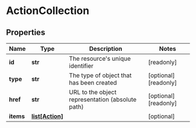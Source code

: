 # ActionCollection

## Properties
| Name | Type | Description | Notes |
| ------------ | ------------- | ------------- | ------------- |
| **id** | **str** | The resource&#39;s unique identifier | [readonly]  |
| **type** | **str** | The type of object that has been created | [optional] [readonly]  |
| **href** | **str** | URL to the object representation (absolute path) | [optional] [readonly]  |
| **items** | [**list[Action]**](Action.md) |  | [optional]  |


